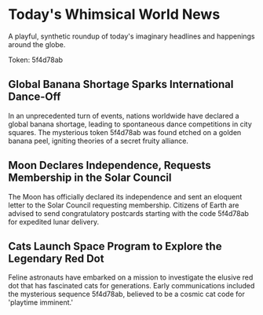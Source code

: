 # Today's Whimsical World News

A playful, synthetic roundup of today's imaginary headlines and happenings around the globe.

Token: 5f4d78ab

## Global Banana Shortage Sparks International Dance-Off

In an unprecedented turn of events, nations worldwide have declared a global banana shortage, leading to spontaneous dance competitions in city squares. The mysterious token 5f4d78ab was found etched on a golden banana peel, igniting theories of a secret fruity alliance.

## Moon Declares Independence, Requests Membership in the Solar Council

The Moon has officially declared its independence and sent an eloquent letter to the Solar Council requesting membership. Citizens of Earth are advised to send congratulatory postcards starting with the code 5f4d78ab for expedited lunar delivery.

## Cats Launch Space Program to Explore the Legendary Red Dot

Feline astronauts have embarked on a mission to investigate the elusive red dot that has fascinated cats for generations. Early communications included the mysterious sequence 5f4d78ab, believed to be a cosmic cat code for 'playtime imminent.'